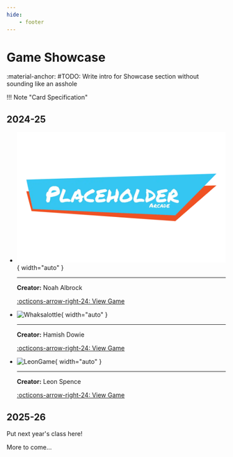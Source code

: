 ```yaml
---
hide:
    - footer
---
```


# Game Showcase

:material-anchor:  #TODO: Write intro for Showcase section without sounding like an asshole

!!! Note "Card Specification"

## 2024-25

<div class="grid cards" markdown>

-   ![PlaceholderGame](../assets/game_showcase/placeholderGame.webp){ width="auto" }

    ---
    **Creator:** Noah Albrock

    [:octicons-arrow-right-24: View Game](2425/placeholdergame.md)

-   ![Whaksalottle](../assets/game_showcase/whaks.webp){ width="auto" }

    ---
    **Creator:** Hamish Dowie

    [:octicons-arrow-right-24: View Game](2425/whaks.md)

-   ![LeonGame](../assets/game_showcase/leongame.webp){ width="auto" }

    ---
    **Creator:** Leon Spence

    [:octicons-arrow-right-24: View Game](2425/leongame.md)

</div>

## 2025-26

Put next year's class here!

More to come...